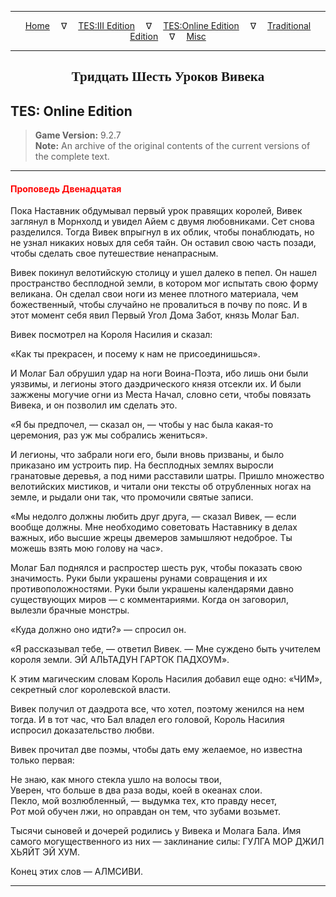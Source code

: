 
---

<!-- Jekyll Page Links -->

<center>
<a href="../../../../index.html">Home</a>
&emsp;&nabla;&emsp;
<a href="../../../index-tes3.html">TES:III Edition</a>
&emsp;&nabla;&emsp;
<a href="../../../index-teso.html">TES:Online Edition</a>
&emsp;&nabla;&emsp;
<a href="../../../index-traditional.html">Traditional Edition</a>
&emsp;&nabla;&emsp;
<a href="../../../index-misc.html">Misc</a>
</center>

<!-- Markdown Body Below: -->

---

<center>
<h2><span style="font-family:Georgia">Тридцать Шесть Уроков Вивека</span></h2>
</center>

## TES: Online Edition

> __Game Version:__ 9.2.7\
> __Note:__ An archive of the original contents of the current versions of the complete text.

---

#### <span style="color:red">Проповедь Двенадцатая</span>

Пока Наставник обдумывал первый урок правящих королей, Вивек заглянул в Морнхолд и увидел Айем с двумя любовниками. Сет снова разделился. Тогда Вивек впрыгнул в их облик, чтобы понаблюдать, но не узнал никаких новых для себя тайн. Он оставил свою часть позади, чтобы сделать свое путешествие ненапрасным.

Вивек покинул велотийскую столицу и ушел далеко в пепел. Он нашел пространство бесплодной земли, в котором мог испытать свою форму великана. Он сделал свои ноги из менее плотного материала, чем божественный, чтобы случайно не провалиться в почву по пояс. И в этот момент себя явил Первый Угол Дома Забот, князь Молаг Бал.

Вивек посмотрел на Короля Насилия и сказал:

«Как ты прекрасен, и посему к нам не присоединишься».

И Молаг Бал обрушил удар на ноги Воина-Поэта, ибо лишь они были уязвимы, и легионы этого даэдрического князя отсекли их. И были зажжены могучие огни из Места Начал, словно сети, чтобы повязать Вивека, и он позволил им сделать это.

«Я бы предпочел, — сказал он, — чтобы у нас была какая-то церемония, раз уж мы собрались жениться».

И легионы, что забрали ноги его, были вновь призваны, и было приказано им устроить пир. На бесплодных землях выросли гранатовые деревья, а под ними расставили шатры. Пришло множество велотийских мистиков, и читали они тексты об отрубленных ногах на земле, и рыдали они так, что промочили святые записи.

«Мы недолго должны любить друг друга, — сказал Вивек, — если вообще должны. Мне необходимо советовать Наставнику в делах важных, ибо высшие жрецы двемеров замышляют недоброе. Ты можешь взять мою голову на час».

Молаг Бал поднялся и распростер шесть рук, чтобы показать свою значимость. Руки были украшены рунами совращения и их противоположностями. Руки были украшены календарями давно существующих миров — с комментариями. Когда он заговорил, вылезли брачные монстры.

«Куда должно оно идти?» — спросил он.

«Я рассказывал тебе, — ответил Вивек. — Мне суждено быть учителем короля земли. ЭЙ АЛЬТАДУН ГАРТОК ПАДХОУМ».

К этим магическим словам Король Насилия добавил еще одно: «ЧИМ», секретный слог королевской власти.

Вивек получил от даэдрота все, что хотел, поэтому женился на нем тогда. И в тот час, что Бал владел его головой, Король Насилия испросил доказательство любви.

Вивек прочитал две поэмы, чтобы дать ему желаемое, но известна только первая:

Не знаю, как много стекла ушло на волосы твои,\
Уверен, что больше в два раза воды, коей в океанах слои.\
Пекло, мой возлюбленный, — выдумка тех, кто правду несет,\
Рот мой обучен лжи, но оправдан он тем, что зубами возьмет.

Тысячи сыновей и дочерей родились у Вивека и Молага Бала. Имя самого могущественного из них — заклинание силы: ГУЛГА МОР ДЖИЛ ХЬЯЙТ ЭЙ ХУМ.

Конец этих слов — АЛМСИВИ.

---
